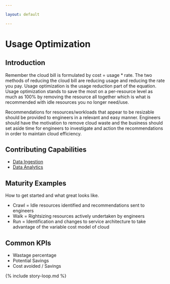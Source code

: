 ```yaml
---

layout: default

---
```


# Usage Optimization

## Introduction

Remember the cloud bill is formulated by cost = usage * rate. The two methods of reducing the cloud bill are reducing usage and reducing the rate you pay. Usage optimization is the usage reduction part of the equation. Usage optimization stands to save the most on a per-resource level as much as 100% by removing the resource all together which is what is recommended with idle resources you no longer need/use. 

Recommendations for resources/workloads that appear to be resizable should be provided to engineers in a relevant and easy manner. Engineers should have the motivation to remove cloud waste and the business should set aside time for engineers to investigate and action the recommendations in order to maintain cloud efficiency. 


## Contributing Capabilities

 * [Data Ingestion](/framework/capabilities/data-ingestion/)
 * [Data Analytics](/framework/capabilities/data-analytics/)


## Maturity Examples

How to get started and what great looks like.

 * Crawl = Idle resources identified and recommendations sent to engineers
 * Walk = Rightsizing resources actively undertaken by engineers
 * Run = Identification and changes to service architecture to take advantage of the variable cost model of cloud

## Common KPIs

 * Wastage percentage
 * Potential Savings
 * Cost avoided / Savings

{% include story-loop.md %}